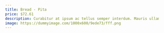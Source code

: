 ```yaml
---
title: Bread - Pita
price: $72.61
description: Curabitur at ipsum ac tellus semper interdum. Mauris ullamcorper purus sit amet nulla. Quisque arcu libero, rutrum ac, lobortis vel, dapibus at, diam.
image: https://dummyimage.com/1000x600/9ede73/fff.png
---
```

